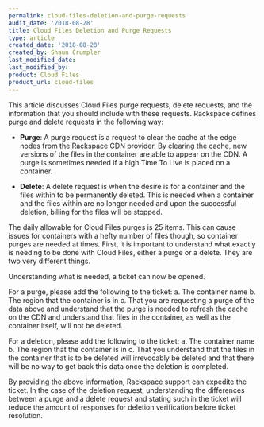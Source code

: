 ```yaml
---
permalink: cloud-files-deletion-and-purge-requests
audit_date: '2018-08-28'
title: Cloud Files Deletion and Purge Requests
type: article
created_date: '2018-08-28'
created_by: Shaun Crumpler
last_modified_date: 
last_modified_by: 
product: Cloud Files
product_url: cloud-files
---
```


This article discusses Cloud Files purge requests, delete requests, and the information that you should include with these requests. Rackspace defines purge and delete requests in the following way:

- **Purge**: A purge request is a request to clear the cache at the edge nodes from the Rackspace CDN provider.  By clearing the cache, new versions of the files in the container are able to appear on the CDN. A purge is sometimes needed if a high Time To Live is placed on a container.

- **Delete**: A delete request is when the desire is for a container and the files within to be permanently deleted.  This 
  is needed when a container and the files within are no longer needed and upon the successful deletion, billing for the 
  files will be stopped.

The daily allowable for Cloud Files purges is 25 items.  This can cause issues for containers with a hefty number of files though, so container purges are needed at times.  First, it is important to understand what exactly is needing to be done with Cloud Files, either a purge or a delete.  They are two very different things.



Understanding what is needed, a ticket can now be opened.

For a purge, please add the following to the ticket:
a. The container name
b. The region that the container is in
c. That you are requesting a purge of the data above and understand that the purge is needed to refresh the cache on the CDN and understand that files in the container, as well as the container itself, will not be deleted.

For a deletion, please add the following to the ticket:
a. The container name
b. The region that the container is in
c. That you understand that the files in the container that is to be deleted will irrevocably be deleted and that there will be no way to get back this data once the deletion is completed.

By providing the above information, Rackspace support can expedite the ticket.  In the case of the deletion request, understanding the differences between a purge and a delete request and stating such in the ticket will reduce the amount of responses for deletion verification before ticket resolution.
